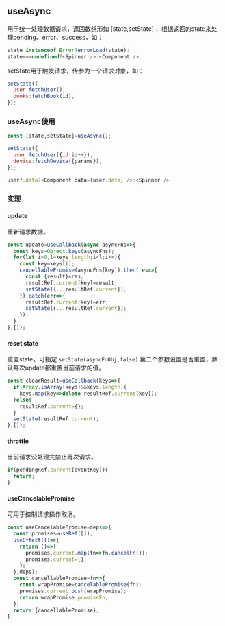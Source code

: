 ## useAsync

用于统一处理数据请求，返回数组形如 [state,setState] ，根据返回的state来处理pending、error、success，如：

```javascript
state instanceof Error?errorLoad(state):
state===undefined?<Spinner />:<Component />

```

setState用于触发请求，传参为一个请求对象，如：

```javascript
setState({
  user:fetchUser(),
  books:fetchBook(id),
});

```
### useAsync使用

```javascript
const [state,setState]=useAsync();

setState({
  user:fetchUser({id:id++}),
  device:fetchDevice({params}),
});

user?.data?<Component data={user.data} />:<Spinner />

```

### 实现

#### update

重新请求数据。

```javascript
const update=useCallback(async asyncFns=>{
  const keys=Object.keys(asyncFns);
  for(let i=0,l=keys.length;i<l;i++){
    const key=keys[i];
    cancellablePromise(asyncFns[key]).then(res=>{
      const {result}=res;
      resultRef.current[key]=result;
      setState({...resultRef.current});
    }).catch(err=>{
      resultRef.current[key]=err;
      setState({...resultRef.current});
    });
  }
},[]);

```

#### reset state

重置state，可指定 `setState(asyncFnObj,false)` 第二个参数设置是否重置，默认每次update都重置当前请求的值。

```javascript
const clearResult=useCallback(keys=>{
  if(Array.isArray(keys)&&keys.length){
    keys.map(key=>delete resultRef.current[key]);
  }else{
    resultRef.current={};
  }
  setState(resultRef.current);
},[]);

```

#### throttle

当前请求没处理完禁止再次请求。

```javascript
if(pendingRef.current[eventKey]){
  return;
}

```

#### useCancelablePromise

可用于控制请求操作取消。

```javascript
const useCancelablePromise=deps=>{
  const promises=useRef([]);
  useEffect(()=>{
    return ()=>{
      promises.current.map(fn=>fn.cancelFn());
      promises.current=[];
    };
  },deps);
  const cancellablePromise=fn=>{
    const wrapPromise=cancelablePromise(fn);
    promises.current.push(wrapPromise);
    return wrapPromise.promiseFn;
  };
  return {cancellablePromise};
};

```


